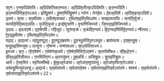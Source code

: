 

  
यए॒नं। ए॒नमा॒दिदे॑शति। आ॒दिदे॑शतिकर॒म्भात्। आ॒दिदे॑श॒तीत्या॒ऽदिदे॑शति। क॒र॒म्भादिति॑। क॒र॒म्भादिति॑क॒रं॒भऽअत्। इति॑पू॒षणं॑। पू॒षण॒मिति॑पू॒षणं॑॥ नतेन॑। तेन॑दे॒वः। दे॒वआ॒दिशे॑। आ॒दिश॒इत्या॒ऽदिशे॑॥  
उ॒तघ॑। घा॒सः। सर॒थीत॑मः। र॒थीत॑म॒सख्या॑। ऱ॒थित॑म॒इति॑र॒थिऽत॑मः। सख्या॒सत्प॑तिः। सत्प॑ति॒र्युजा॑। सत्प॑ति॒रिति॒सत्ऽप॑तिः। युजेति॒युजा॑॥ इन्द्रो॑वृ॒त्राणि॑। वृ॒त्राणि॑जिघ्नते। जि॒घ्न॒त॒इति॑जिघ्नते॥  
उ॒दादः। अ॒दःप॑रु॒षे। प॒रु॒षेगवि॑। गवि॒सूरः॑। सूर॑श्च॒क्रं। च॒क्रंहि॑र॒ण्ययं॑। हि॒र॒ण्यय॒मिति॑हि॒र॒ण्ययं॑॥ न्यै॑रयत्। ऐ॒र॒य॒द्र॒थीत॑मः। र॒थित॑म॒इति॑र॒थिऽत॑मः॥  
यद॒द्य। अ॒द्यत्वा॑। त्वा॒पु॒रु॒ष्टु॒त॒। पु॒रु॒ष्टु॒त॒ब्रवा॑म। पु॒रु॒स्तु॒तेति॑पुरुऽस्तुत। ब्रवा॑मदस्र। द॒स्र॒म॒न्तु॒मः॒। म॒न्तु॒म॒इति॑मन्तुमः॥ तत्सुनः॑। नो॒मन्म॑। मन्म॑साधय। सा॒ध॒येति॑साधय॥  
इ॒मञ्च॑। च॒नः॒। नो॒ग॒वेष॑णं। ग॒वेष॑णंसा॒तये॑। ग॒वेष॑ण॒मिति॑गो॒ऽएष॑णं। सा॒तये॑सीषधः। सी॒ष॒धो॒ग॒णं। सी॒स॒ध॒इति॑सीसधः। ग॒णमिति॑ग॒णं॥ आ॒रात्पू॑षन्। पू॒ष॒न्नसि॑। असि॑श्रु॒तः। श्रु॒तइति॑श्रु॒तः॥  
आते॑। ते॒स्व॒स्तिं। स्व॒स्तिमी॑महे। ई॒म॒ह॒आ॒रेअ॑घां। आ॒रेअ॑घा॒मुपा॑वसुं। आ॒रेअ॑घा॒मित्या॒रेऽअ॑घां। उप॑वसु॒मित्युप॑ऽवसुं॥ अ॒द्याच॑। च॒स॒र्वता॑तये। स॒र्वता॑तये॒श्वः। स॒र्वता॑तय॒इति॑स॒र्वऽता॑तये। श्वश्च॑। च॒स॒र्वता॑तये। स॒र्वता॑तय॒इति॑स॒र्वऽता॑तये॥ 22॥  
